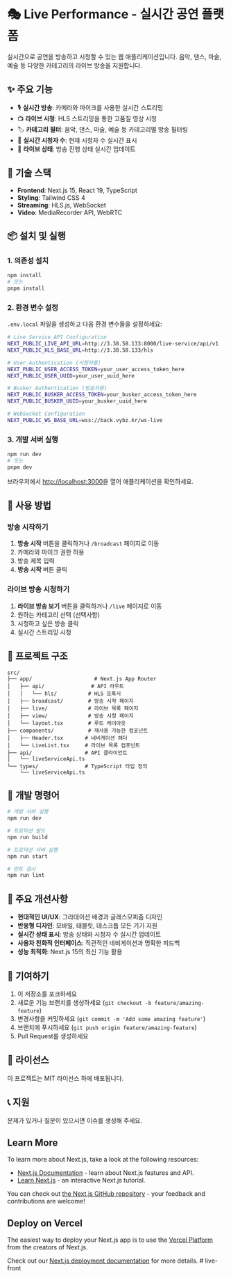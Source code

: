 # 🎭 Live Performance - 실시간 공연 플랫폼

실시간으로 공연을 방송하고 시청할 수 있는 웹 애플리케이션입니다. 음악, 댄스, 마술, 예술 등 다양한 카테고리의 라이브 방송을 지원합니다.

## ✨ 주요 기능

- 🎙️ **실시간 방송**: 카메라와 마이크를 사용한 실시간 스트리밍
- 📺 **라이브 시청**: HLS 스트리밍을 통한 고품질 영상 시청
- 🏷️ **카테고리 필터**: 음악, 댄스, 마술, 예술 등 카테고리별 방송 필터링
- 👥 **실시간 시청자 수**: 현재 시청자 수 실시간 표시
- 🔴 **라이브 상태**: 방송 진행 상태 실시간 업데이트

## 🚀 기술 스택

- **Frontend**: Next.js 15, React 19, TypeScript
- **Styling**: Tailwind CSS 4
- **Streaming**: HLS.js, WebSocket
- **Video**: MediaRecorder API, WebRTC

## 📦 설치 및 실행

### 1. 의존성 설치

```bash
npm install
# 또는
pnpm install
```

### 2. 환경 변수 설정

`.env.local` 파일을 생성하고 다음 환경 변수들을 설정하세요:

```bash
# Live Service API Configuration
NEXT_PUBLIC_LIVE_API_URL=http://3.38.58.133:8000/live-service/api/v1
NEXT_PUBLIC_HLS_BASE_URL=http://3.38.58.133/hls

# User Authentication (시청자용)
NEXT_PUBLIC_USER_ACCESS_TOKEN=your_user_access_token_here
NEXT_PUBLIC_USER_UUID=your_user_uuid_here

# Busker Authentication (방송자용)
NEXT_PUBLIC_BUSKER_ACCESS_TOKEN=your_busker_access_token_here
NEXT_PUBLIC_BUSKER_UUID=your_busker_uuid_here

# WebSocket Configuration
NEXT_PUBLIC_WS_BASE_URL=wss://back.vybz.kr/ws-live
```

### 3. 개발 서버 실행

```bash
npm run dev
# 또는
pnpm dev
```

브라우저에서 [http://localhost:3000](http://localhost:3000)을 열어 애플리케이션을 확인하세요.

## 🎯 사용 방법

### 방송 시작하기

1. **방송 시작** 버튼을 클릭하거나 `/broadcast` 페이지로 이동
2. 카메라와 마이크 권한 허용
3. 방송 제목 입력
4. **방송 시작** 버튼 클릭

### 라이브 방송 시청하기

1. **라이브 방송 보기** 버튼을 클릭하거나 `/live` 페이지로 이동
2. 원하는 카테고리 선택 (선택사항)
3. 시청하고 싶은 방송 클릭
4. 실시간 스트리밍 시청

## 📁 프로젝트 구조

```
src/
├── app/                    # Next.js App Router
│   ├── api/               # API 라우트
│   │   └── hls/          # HLS 프록시
│   ├── broadcast/        # 방송 시작 페이지
│   ├── live/             # 라이브 목록 페이지
│   ├── view/             # 방송 시청 페이지
│   └── layout.tsx        # 루트 레이아웃
├── components/           # 재사용 가능한 컴포넌트
│   ├── Header.tsx       # 네비게이션 헤더
│   └── LiveList.tsx     # 라이브 목록 컴포넌트
├── api/                 # API 클라이언트
│   └── liveServiceApi.ts
└── types/               # TypeScript 타입 정의
    └── liveServiceApi.ts
```

## 🔧 개발 명령어

```bash
# 개발 서버 실행
npm run dev

# 프로덕션 빌드
npm run build

# 프로덕션 서버 실행
npm run start

# 린트 검사
npm run lint
```

## 🌟 주요 개선사항

- **현대적인 UI/UX**: 그라데이션 배경과 글래스모피즘 디자인
- **반응형 디자인**: 모바일, 태블릿, 데스크톱 모든 기기 지원
- **실시간 상태 표시**: 방송 상태와 시청자 수 실시간 업데이트
- **사용자 친화적 인터페이스**: 직관적인 네비게이션과 명확한 피드백
- **성능 최적화**: Next.js 15의 최신 기능 활용

## 🤝 기여하기

1. 이 저장소를 포크하세요
2. 새로운 기능 브랜치를 생성하세요 (`git checkout -b feature/amazing-feature`)
3. 변경사항을 커밋하세요 (`git commit -m 'Add some amazing feature'`)
4. 브랜치에 푸시하세요 (`git push origin feature/amazing-feature`)
5. Pull Request를 생성하세요

## 📄 라이선스

이 프로젝트는 MIT 라이선스 하에 배포됩니다.

## 📞 지원

문제가 있거나 질문이 있으시면 이슈를 생성해 주세요.

## Learn More

To learn more about Next.js, take a look at the following resources:

- [Next.js Documentation](https://nextjs.org/docs) - learn about Next.js features and API.
- [Learn Next.js](https://nextjs.org/learn) - an interactive Next.js tutorial.

You can check out [the Next.js GitHub repository](https://github.com/vercel/next.js) - your feedback and contributions are welcome!

## Deploy on Vercel

The easiest way to deploy your Next.js app is to use the [Vercel Platform](https://vercel.com/new?utm_medium=default-template&filter=next.js&utm_source=create-next-app&utm_campaign=create-next-app-readme) from the creators of Next.js.

Check out our [Next.js deployment documentation](https://nextjs.org/docs/app/building-your-application/deploying) for more details.
#   l i v e - f r o n t 
 
 
